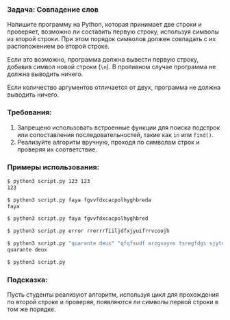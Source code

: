 ### Задача: Совпадение слов

Напишите программу на Python, которая принимает две строки и проверяет, возможно ли составить первую строку, используя символы из второй строки. При этом порядок символов должен совпадать с их расположением во второй строке.

Если это возможно, программа должна вывести первую строку, добавив символ новой строки (`\n`). В противном случае программа не должна выводить ничего.

Если количество аргументов отличается от двух, программа не должна выводить ничего.

### Требования:
1. Запрещено использовать встроенные функции для поиска подстрок или сопоставления последовательностей, такие как `in` или `find()`.
2. Реализуйте алгоритм вручную, проходя по символам строк и проверяя их соответствие.

### Примеры использования:
```bash
$ python3 script.py 123 123
123

$ python3 script.py faya fgvvfdxcacpolhyghbreda
faya

$ python3 script.py faya fgvvfdxcacpolhyghbred

$ python3 script.py error rrerrrfiiljdfxjyuifrrvcoojh

$ python3 script.py "quarante deux" "qfqfsudf arzgsayns tsregfdgs sjytdekuoixq "
quarante deux

$ python3 script.py
```

### Подсказка:
Пусть студенты реализуют алгоритм, используя цикл для прохождения по второй строке и проверяя, появляются ли символы первой строки в том же порядке.